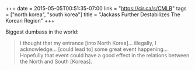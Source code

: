 +++
date = 2015-05-05T00:51:35-07:00
link = "https://cir.ca/s/CMLB"
tags = ["north korea", "south korea"]
title = "Jackass Further Destabilizes The Korean Region"
+++

Biggest dumbass in the world:

>I thought that my entrance [into North Korea]… illegally, I acknowledge… [could lead to] some great event happening… Hopefully that event could have a good effect in the relations between the North and South [Koreas].
